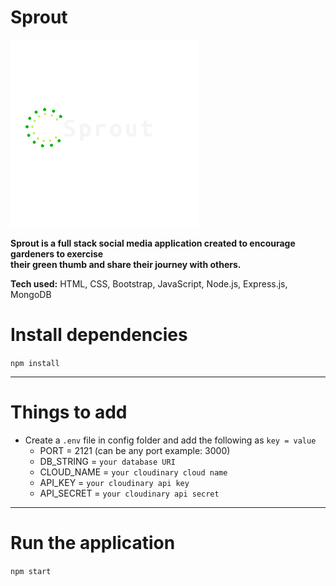 # Sprout

![Sprout logo](./public/assets/logo/sprout-sm.png)

**Sprout is a full stack social media application created to encourage gardeners to exercise <br />
their green thumb and share their journey with others.**

**Tech used:** HTML, CSS, Bootstrap, JavaScript, Node.js, Express.js, MongoDB

# Install dependencies

`npm install`

---

# Things to add

- Create a `.env` file in config folder and add the following as `key = value`
  - PORT = 2121 (can be any port example: 3000)
  - DB_STRING = `your database URI`
  - CLOUD_NAME = `your cloudinary cloud name`
  - API_KEY = `your cloudinary api key`
  - API_SECRET = `your cloudinary api secret`

---

# Run the application

`npm start`
